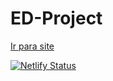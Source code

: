 # ED-Project

<a href="https://cadastro-pessoas-test.netlify.app" target="_blank">Ir para site</a>

[![Netlify Status](https://api.netlify.com/api/v1/badges/7463a845-ef2d-4731-ae23-53deea6a8e2b/deploy-status)](https://app.netlify.com/sites/cadastro-pessoas-test/deploys)
